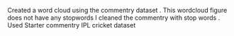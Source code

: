 Created a word cloud using the commentry dataset . This wordcloud figure does not have any stopwords 
I cleaned the commentry with stop words . Used Starter commentry IPL cricket dataset
